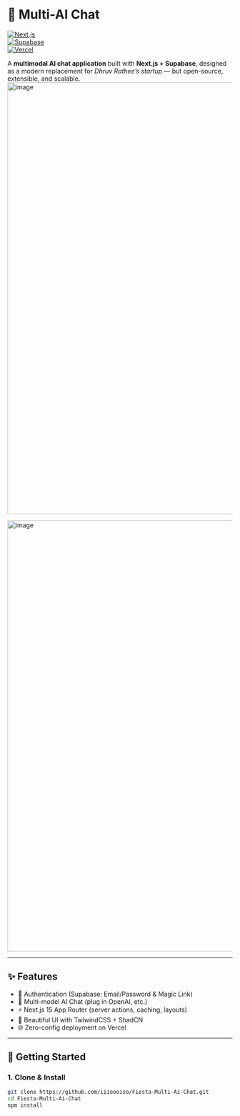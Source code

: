 # 🧠 Multi-AI Chat  

[![Next.js](https://img.shields.io/badge/Next.js-15-black?logo=next.js)](https://nextjs.org)  
[![Supabase](https://img.shields.io/badge/Supabase-Auth%20%26%20DB-3ECF8E?logo=supabase)](https://supabase.com)  
[![Vercel](https://img.shields.io/badge/Deployed%20on-Vercel-black?logo=vercel)](https://vercel.com)  
  

A **multimodal AI chat application** built with **Next.js + Supabase**, designed as a modern replacement for *Dhruv Rathee’s startup* — but open-source, extensible, and scalable.  
<img width="1919" height="967" alt="image" src="https://github.com/user-attachments/assets/72070164-c229-4420-a4f8-2dac484f9ad8" />

<img width="1919" height="965" alt="image" src="https://github.com/user-attachments/assets/d6e7fdbe-e237-49df-be75-daaabf7eb585" />



---

## ✨ Features  

- 🔐 Authentication (Supabase: Email/Password & Magic Link)  
- 💬 Multi-model AI Chat (plug in OpenAI, etc.)   
- ⚡ Next.js 15 App Router (server actions, caching, layouts)  
- 🎨 Beautiful UI with TailwindCSS + ShadCN  
- 🌐 Zero-config deployment on Vercel  

---

## 🚀 Getting Started  

### 1. Clone & Install  

```bash
git clone https://github.com/iiioooiso/Fiesta-Multi-Ai-Chat.git
cd Fiesta-Multi-Ai-Chat
npm install
